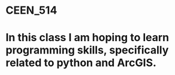 # CEEN_514
# In this class I am hoping to learn programming skills, specifically related to python and ArcGIS.
